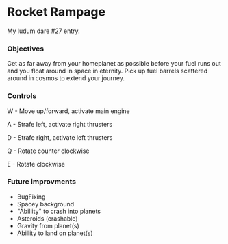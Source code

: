Rocket Rampage
===========

My ludum dare #27 entry. 

### Objectives
Get as far away from your homeplanet as possible before your fuel runs out and you float around in space in eternity. 
Pick up fuel barrels scattered around in cosmos to extend your journey.


### Controls
W - Move up/forward, activate main engine

A - Strafe left, activate right thrusters

D - Strafe right, activate left thrusters 

Q - Rotate counter clockwise

E - Rotate clockwise


### Future improvments
* BugFixing
* Spacey background
* "Abillity" to crash into planets
* Asteroids (crashable)
* Gravity from planet(s)
* Abillity to land on planet(s)
